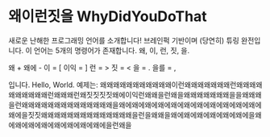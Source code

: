 # 왜이런짓을 WhyDidYouDoThat
새로운 난해한 프로그래밍 언어를 소개합니다!
브레인퍽 기반이며 (당연히) 튜링 완전입니다.
이 언어는 5개의 명령어가 존재합니다. 왜, 이, 런, 짓, 을. 

왜 + 
왜에 - 
이 = [
이익 = ]
런 = >
짓 = <
을 = .
을를 = ,

입니다.
Hello, World. 예제는:
왜왜왜왜왜왜왜왜왜왜왜이런왜왜왜왜왜왜왜런왜왜왜왜왜왜왜왜왜왜런왜왜왜런왜짓짓짓짓왜에이익런왜왜을런왜을왜왜왜왜왜왜왜을을왜왜왜을런왜왜왜왜왜왜왜왜왜왜왜왜왜왜을왜에왜에왜에왜에왜에왜에왜에왜에왜에왜에왜에왜에을짓짓왜왜왜왜왜왜왜왜왜왜왜왜왜왜을런을왜왜을왜에왜에왜에왜에왜에왜에을왜에왜에왜에왜에왜에왜에왜에왜에을런왜을
